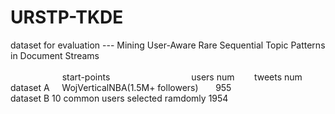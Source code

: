 # URSTP-TKDE
dataset for evaluation --- Mining User-Aware Rare Sequential Topic Patterns in Document Streams<br /><br />
&nbsp;&nbsp;&nbsp;&nbsp;&nbsp;&nbsp;&nbsp;&nbsp;&nbsp;&nbsp;&nbsp;&nbsp;&nbsp;&nbsp;&nbsp;&nbsp;&nbsp;&nbsp;&nbsp;&nbsp;&nbsp;start-points&nbsp;&nbsp;&nbsp;&nbsp;&nbsp;&nbsp;&nbsp;&nbsp;&nbsp;&nbsp;&nbsp;&nbsp;&nbsp;&nbsp;&nbsp;&nbsp;&nbsp;&nbsp;&nbsp;&nbsp;&nbsp;&nbsp;&nbsp;&nbsp;&nbsp;&nbsp;&nbsp;&nbsp;&nbsp;&nbsp;&nbsp;&nbsp;&nbsp;users num&nbsp;&nbsp;&nbsp;&nbsp;&nbsp;&nbsp;&nbsp;&nbsp;tweets num <br />
dataset A    &nbsp; WojVerticalNBA(1.5M+ followers)       955             <br />
dataset B    10 common users selected ramdomly              1954
